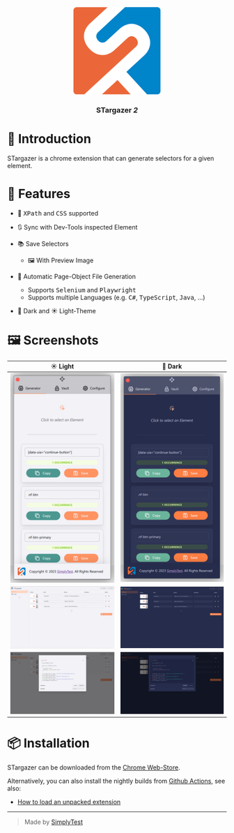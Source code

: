 <div align="center">
<img src="assets/logo.png" width=200>

### STargazer <i>2</i>

</div>

# 👋 Introduction
STargazer is a chrome extension that can generate selectors for a given element.

# 🔭 Features

* 🧠 <kbd>XPath</kbd> and <kbd>CSS</kbd> supported

* 🔃 Sync with Dev-Tools inspected Element

* 📚 Save Selectors
  * 🖼️ With Preview Image

* 🤖 Automatic Page-Object File Generation
  * Supports <kbd>Selenium</kbd> and <kbd>Playwright</kbd>
  * Supports multiple Languages (e.g. <kbd>C#</kbd>, <kbd>TypeScript</kbd>, <kbd>Java</kbd>, ...)

* 🌙 Dark and ☀️ Light-Theme 

# 🖼️ Screenshots

| ☀️ Light                                             | 🌙 Dark                                            |
| --------------------------------------------------- | ------------------------------------------------- |
| ![light](assets/screenshots/light.png)              | ![dark](assets/screenshots/dark.png)              |
| ![light](assets/screenshots/vault-light.png)        | ![dark](assets/screenshots/vault-dark.png)        |
| ![light](assets/screenshots/vault-export-light.png) | ![dark](assets/screenshots/vault-export-dark.png) |


# 📦 Installation

STargazer can be downloaded from the [Chrome Web-Store](https://chrome.google.com/webstore/detail/stargazer/mkphjcfplanogllpfpfefcpfbdpchkjh).

Alternatively, you can also install the nightly builds from [Github Actions](https://github.com/simplytest/STargazer/actions), see also: 
- [How to load an unpacked extension](https://developer.chrome.com/docs/extensions/mv3/getstarted/development-basics/#load-unpacked)

---

> Made by [SimplyTest](https://simplytest.de/)